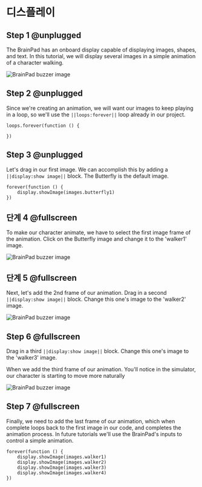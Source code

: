 # 디스플레이

## Step 1 @unplugged

The BrainPad has an onboard display capable of displaying images, shapes, and text. In this tutorial, we will display several images in a simple animation of a character walking.

![BrainPad buzzer image](/static/images/display.jpg)

## Step 2 @unplugged

Since we're creating an animation, we will want our images to keep playing in a loop, so we'll use the `||loops:forever||` loop already in our project.

```blocks
loops.forever(function () {

})
```

## Step 3 @unplugged

Let's drag in our first image. We can accomplish this by adding a `||display:show image||` block. The Butterfly is the default image.

```blocks
forever(function () {
    display.showImage(images.butterfly1)
})
```

## 단계 4 @fullscreen

To make our character animate, we have to select the first image frame of the animation. Click on the Butterfly image and change it to the 'walker1' image.

![BrainPad buzzer image](/static/images/selectframe1.jpg)

## 단계 5 @fullscreen

Next, let's add the 2nd frame of our animation. Drag in a second `||display:show image||` block. Change this one's image to the 'walker2' image.

![BrainPad buzzer image](/static/images/selectframe2.jpg)

## Step 6 @fullscreen

Drag in a third `||display:show image||` block. Change this one's image to the 'walker3' image.

When we add the third frame of our animation. You'll notice in the simulator, our character is starting to move more naturally

![BrainPad buzzer image](/static/images/animation.gif)

## Step 7 @fullscreen

Finally, we need to add the last frame of our animation, which when complete loops back to the first image in our code, and completes the animation process. In future tutorials we'll use the BrainPad's inputs to control a simple animation.

```blocks
forever(function () {
    display.showImage(images.walker1)
    display.showImage(images.walker2)
    display.showImage(images.walker3)
    display.showImage(images.walker4)
})
```